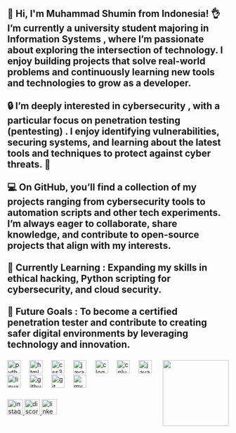 <h2 align="left">👋 Hi, I'm Muhammad Shumin from Indonesia! 👌<br>I’m currently a university student majoring in Information Systems , where I’m passionate about exploring the intersection of technology. I enjoy building projects that solve real-world problems and continuously learning new tools and technologies to grow as a developer.<br><br>🔒 I’m deeply interested in cybersecurity , with a particular focus on penetration testing (pentesting) . I enjoy identifying vulnerabilities, securing systems, and learning about the latest tools and techniques to protect against cyber threats. 🚀<br><br>💻 On GitHub, you’ll find a collection of my projects ranging from cybersecurity tools to automation scripts and other tech experiments. I’m always eager to collaborate, share knowledge, and contribute to open-source projects that align with my interests.<br><br>🌱 Currently Learning : Expanding my skills in ethical hacking, Python scripting for cybersecurity, and cloud security.<br><br>🎯 Future Goals : To become a certified penetration tester and contribute to creating safer digital environments by leveraging technology and innovation.</h2>

###

<img align="right" height="150" src="https://media1.giphy.com/media/v1.Y2lkPTc5MGI3NjExMzg1cGJ3cndsMGo1d2tqNHlhNzBkdmZqZ3BzOHprNDExMGx5amY2diZlcD12MV9pbnRlcm5hbF9naWZfYnlfaWQmY3Q9cw/mo6kpsp3nsO2XERGZf/giphy.gif"  />

###

<div align="left">
  <img src="https://cdn.jsdelivr.net/gh/devicons/devicon/icons/python/python-original.svg" height="30" alt="python logo"  />
  <img width="12" />
  <img src="https://cdn.jsdelivr.net/gh/devicons/devicon/icons/html5/html5-original.svg" height="30" alt="html5 logo"  />
  <img width="12" />
  <img src="https://cdn.jsdelivr.net/gh/devicons/devicon/icons/css3/css3-original.svg" height="30" alt="css3 logo"  />
  <img width="12" />
  <img src="https://cdn.jsdelivr.net/gh/devicons/devicon/icons/javascript/javascript-original.svg" height="30" alt="javascript logo"  />
  <img width="12" />
  <img src="https://cdn.jsdelivr.net/gh/devicons/devicon/icons/c/c-original.svg" height="30" alt="c logo"  />
  <img width="12" />
  <img src="https://cdn.jsdelivr.net/gh/devicons/devicon/icons/cplusplus/cplusplus-original.svg" height="30" alt="cplusplus logo"  />
  <img width="12" />
  <img src="https://cdn.jsdelivr.net/gh/devicons/devicon/icons/java/java-original.svg" height="30" alt="java logo"  />
  <img width="12" />
  <img src="https://cdn.jsdelivr.net/gh/devicons/devicon/icons/linux/linux-original.svg" height="30" alt="linux logo"  />
  <img width="12" />
  <img src="https://cdn.jsdelivr.net/gh/devicons/devicon/icons/github/github-original.svg" height="30" alt="github logo"  />
  <img width="12" />
  <img src="https://cdn.jsdelivr.net/gh/devicons/devicon/icons/git/git-original.svg" height="30" alt="git logo"  />
  <img width="12" />
  <img src="https://cdn.jsdelivr.net/gh/devicons/devicon/icons/mysql/mysql-original.svg" height="30" alt="mysql logo"  />
</div>

###

<div align="left">
  <a href="https://www.instagram.com/syuminsyumin/" target="_blank">
    <img src="https://img.shields.io/static/v1?message=Instagram&logo=instagram&label=&color=E4405F&logoColor=white&labelColor=&style=for-the-badge" height="35" alt="instagram logo"  />
  </a>
  <a href="http://discordapp.com/users/1051138254394642483" target="_blank">
    <img src="https://img.shields.io/static/v1?message=Discord&logo=discord&label=&color=7289DA&logoColor=white&labelColor=&style=for-the-badge" height="35" alt="discord logo"  />
  </a>
  <a href="https://www.linkedin.com/in/muhammad-shumin-80b411326/" target="_blank">
    <img src="https://img.shields.io/static/v1?message=LinkedIn&logo=linkedin&label=&color=0077B5&logoColor=white&labelColor=&style=for-the-badge" height="35" alt="linkedin logo"  />
  </a>
</div>

###
